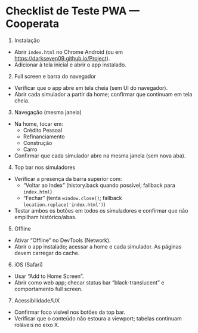 # Checklist de Teste PWA — Cooperata

1) Instalação
- Abrir `index.html` no Chrome Android (ou em https://darkseven09.github.io/Project).
- Adicionar à tela inicial e abrir o app instalado.

2) Full screen e barra do navegador
- Verificar que o app abre em tela cheia (sem UI do navegador).
- Abrir cada simulador a partir da home; confirmar que continuam em tela cheia.

3) Navegação (mesma janela)
- Na home, tocar em:
  - Crédito Pessoal
  - Refinanciamento
  - Construção
  - Carro
- Confirmar que cada simulador abre na mesma janela (sem nova aba).

4) Top bar nos simuladores
- Verificar a presença da barra superior com:
  - “Voltar ao Index” (history.back quando possível; fallback para `index.html`)
  - “Fechar” (tenta `window.close()`; fallback `location.replace('index.html')`)
- Testar ambos os botões em todos os simuladores e confirmar que não empilham histórico/abas.

5) Offline
- Ativar “Offline” no DevTools (Network).
- Abrir o app instalado; acessar a home e cada simulador. As páginas devem carregar do cache.

6) iOS (Safari)
- Usar “Add to Home Screen”.
- Abrir como web app; checar status bar “black-translucent” e comportamento full screen.

7) Acessibilidade/UX
- Confirmar foco visível nos botões da top bar.
- Verificar que o conteúdo não estoura a viewport; tabelas continuam roláveis no eixo X.

